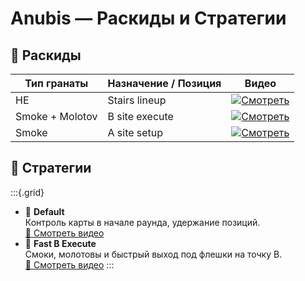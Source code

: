 # Anubis — Раскиды и Стратегии

## 🧨 Раскиды

| Тип гранаты | Назначение / Позиция         | Видео |
|-------------|------------------------------|-------|
| HE               | Stairs lineup               | [![Смотреть](https://img.youtube.com/vi/T6KBfBGPAAk/0.jpg)](https://www.youtube.com/shorts/T6KBfBGPAAk) |
| Smoke + Molotov  | B site execute              | [![Смотреть](https://img.youtube.com/vi/zXGu_dEAow4/0.jpg)](https://www.youtube.com/shorts/zXGu_dEAow4) |
| Smoke            | A site setup                | [![Смотреть](https://img.youtube.com/vi/SYqeS46zVnM/0.jpg)](https://www.youtube.com/shorts/SYqeS46zVnM) |


## 📌 Стратегии

:::{.grid}
-   📌 **Default**  
    Контроль карты в начале раунда, удержание позиций.  
    [🎥 Смотреть видео](https://www.youtube.com/watch?v=vqYmN7ViqCY&ab_channel=wizla)
-   🚀 **Fast B Execute**  
    Смоки, молотовы и быстрый выход под флешки на точку B.  
    [🎥 Смотреть видео](https://www.youtube.com/watch?v=kpmh_-j3RQ4&ab_channel=DoWorrk)
:::